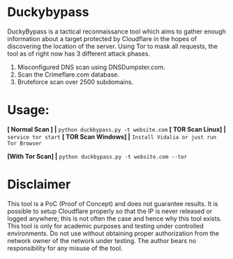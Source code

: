 # Duckybypass

DuckyBypass is a tactical reconnaissance tool which aims to gather enough information about a target protected by Cloudflare in the hopes of discovering the location of the server. Using Tor to mask all requests, the tool as of right now has 3 different attack phases.

1) Misconfigured DNS scan using DNSDumpster.com.
2) Scan the Crimeflare.com database.
3) Bruteforce scan over 2500 subdomains.

# Usage:
**[ Normal Scan ]     |** `python duckbypass.py -t website.com`
**[ TOR Scan Linux]   |** `service tor start`
**[ TOR Scan Windows] |** `Install Vidalia or just run Tor Browser`

**[With Tor Scan] |** `python duckbypass.py -t website.com --tor`

# Disclaimer
This tool is a PoC (Proof of Concept) and does not guarantee results. It is possible to setup Cloudflare properly so that the IP is never released or logged anywhere; this is not often the case and hence why this tool exists. This tool is only for academic purposes and testing under controlled environments. Do not use without obtaining proper authorization from the network owner of the network under testing. The author bears no responsibility for any misuse of the tool.
